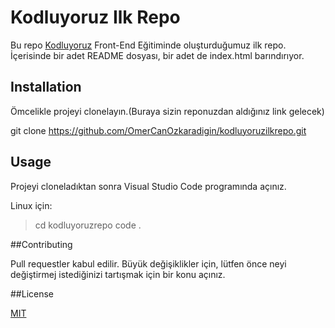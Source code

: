 # Kodluyoruz Ilk Repo
Bu repo [Kodluyoruz](https://kodluyoruz.org) Front-End Eğitiminde oluşturduğumuz ilk repo. İçerisinde bir adet README dosyası, bir adet de index.html barındırıyor.

## Installation

Ömcelikle projeyi clonelayın.(Buraya sizin reponuzdan aldığınız link gelecek)

git clone https://github.com/OmerCanOzkaradigin/kodluyoruzilkrepo.git

## Usage

Projeyi cloneladıktan sonra Visual Studio Code programında açınız.

Linux için:

>cd kodluyoruzrepo
code .

##Contributing

Pull requestler kabul edilir. Büyük değişiklikler için, lütfen önce neyi değiştirmej istediğinizi tartışmak için bir konu açınız.

##License

[MIT](https://github.com/OmerCanOzkaradigin/kodluyoruzilkrepo/blob/main/LICENSE)